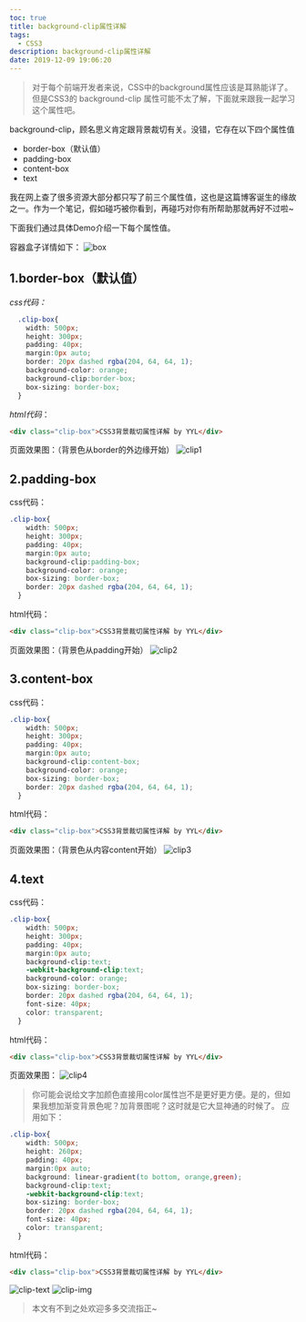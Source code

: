 ```yaml
---
toc: true
title: background-clip属性详解
tags:
  - CSS3
description: background-clip属性详解
date: 2019-12-09 19:06:20
---
```



>对于每个前端开发者来说，CSS中的background属性应该是耳熟能详了。但是CSS3的 background-clip 属性可能不太了解，下面就来跟我一起学习这个属性吧。


background-clip，顾名思义肯定跟背景裁切有关。没错，它存在以下四个属性值

* border-box（默认值）
* padding-box
* content-box
* text

<!--more-->
我在网上查了很多资源大部分都只写了前三个属性值，这也是这篇博客诞生的缘故之一。作为一个笔记，假如碰巧被你看到，再碰巧对你有所帮助那就再好不过啦~

下面我们通过具体Demo介绍一下每个属性值。

容器盒子详情如下：
![box](box.jpg)


## 1.border-box（默认值）
*css代码：*
```css
  .clip-box{
    width: 500px;
    height: 300px;
    padding: 40px;
    margin:0px auto;
    border: 20px dashed rgba(204, 64, 64, 1);
    background-color: orange;
    background-clip:border-box; 
    box-sizing: border-box;
  }
```
*html代码*：
```html
<div class="clip-box">CSS3背景裁切属性详解 by YYL</div>
```

页面效果图：（背景色从border的外边缘开始）
![clip1](clip1.jpg)


## 2.padding-box
css代码：
```css
.clip-box{
    width: 500px;
    height: 300px;
    padding: 40px;
    margin:0px auto;
    background-clip:padding-box; 
    background-color: orange;
    box-sizing: border-box;
    border: 20px dashed rgba(204, 64, 64, 1);
  }
```
html代码：
```html
<div class="clip-box">CSS3背景裁切属性详解 by YYL</div>
```
页面效果图：（背景色从padding开始）
![clip2](clip2.jpg)


## 3.content-box
css代码：
```css
.clip-box{
    width: 500px;
    height: 300px;
    padding: 40px;
    margin:0px auto;
    background-clip:content-box; 
    background-color: orange;
    box-sizing: border-box;
    border: 20px dashed rgba(204, 64, 64, 1);
  }
```
html代码：
```html
<div class="clip-box">CSS3背景裁切属性详解 by YYL</div>
```
页面效果图：（背景色从内容content开始）
![clip3](clip3.jpg)

## 4.text
css代码：

```css
.clip-box{
    width: 500px;
    height: 300px;
    padding: 40px;
    margin:0px auto;
    background-clip:text; 
    -webkit-background-clip:text; 
    background-color: orange;
    box-sizing: border-box;
    border: 20px dashed rgba(204, 64, 64, 1);
    font-size: 40px;
    color: transparent;
  }
```
html代码：
```html
<div class="clip-box">CSS3背景裁切属性详解 by YYL</div>
```
页面效果图：
![clip4](clip4.jpg)
>你可能会说给文字加颜色直接用color属性岂不是更好更方便。是的，但如果我想加渐变背景色呢？加背景图呢？这时就是它大显神通的时候了。
应用如下：

```css
.clip-box{
    width: 500px;
    height: 260px;
    padding: 40px;
    margin:0px auto;
    background: linear-gradient(to bottom, orange,green);
    background-clip:text; 
    -webkit-background-clip:text;
    box-sizing: border-box;
    border: 20px dashed rgba(204, 64, 64, 1);
    font-size: 40px;
    color: transparent;
  }
```
html代码：
```html
<div class="clip-box">CSS3背景裁切属性详解 by YYL</div>
```
![clip-text](clip-text.jpg) ![clip-img](clip-img.jpg)


>本文有不到之处欢迎多多交流指正~